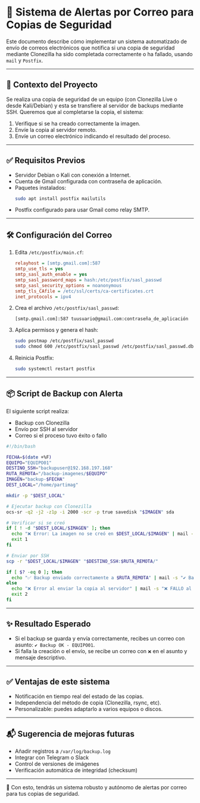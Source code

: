 # 📧 Sistema de Alertas por Correo para Copias de Seguridad

Este documento describe cómo implementar un sistema automatizado de envío de correos electrónicos que notifica si una copia de seguridad mediante Clonezilla ha sido completada correctamente o ha fallado, usando `mail` y `Postfix`.

---

## 🧩 Contexto del Proyecto

Se realiza una copia de seguridad de un equipo (con Clonezilla Live o desde Kali/Debian) y esta se transfiere al servidor de backups mediante SSH. Queremos que al completarse la copia, el sistema:

1. Verifique si se ha creado correctamente la imagen.
2. Envíe la copia al servidor remoto.
3. Envíe un correo electrónico indicando el resultado del proceso.

---

## ✅ Requisitos Previos

- Servidor Debian o Kali con conexión a Internet.
- Cuenta de Gmail configurada con contraseña de aplicación.
- Paquetes instalados:
  ```bash
  sudo apt install postfix mailutils
  ```
- Postfix configurado para usar Gmail como relay SMTP.

---

## 🛠️ Configuración del Correo

1. Edita `/etc/postfix/main.cf`:
    ```ini
    relayhost = [smtp.gmail.com]:587
    smtp_use_tls = yes
    smtp_sasl_auth_enable = yes
    smtp_sasl_password_maps = hash:/etc/postfix/sasl_passwd
    smtp_sasl_security_options = noanonymous
    smtp_tls_CAfile = /etc/ssl/certs/ca-certificates.crt
    inet_protocols = ipv4
    ```

2. Crea el archivo `/etc/postfix/sasl_passwd`:
    ```
    [smtp.gmail.com]:587 tuusuario@gmail.com:contraseña_de_aplicación
    ```

3. Aplica permisos y genera el hash:
    ```bash
    sudo postmap /etc/postfix/sasl_passwd
    sudo chmod 600 /etc/postfix/sasl_passwd /etc/postfix/sasl_passwd.db
    ```

4. Reinicia Postfix:
    ```bash
    sudo systemctl restart postfix
    ```

---

## 📦 Script de Backup con Alerta

El siguiente script realiza:

- Backup con Clonezilla
- Envío por SSH al servidor
- Correo si el proceso tuvo éxito o fallo

```bash
#!/bin/bash

FECHA=$(date +%F)
EQUIPO="EQUIPO01"
DESTINO_SSH="backupuser@192.168.197.168"
RUTA_REMOTA="/backup-imagenes/$EQUIPO"
IMAGEN="backup-$FECHA"
DEST_LOCAL="/home/partimag"

mkdir -p "$DEST_LOCAL"

# Ejecutar backup con Clonezilla
ocs-sr -q2 -j2 -z1p -i 2000 -scr -p true savedisk "$IMAGEN" sda

# Verificar si se creó
if [ ! -d "$DEST_LOCAL/$IMAGEN" ]; then
  echo "❌ Error: La imagen no se creó en $DEST_LOCAL/$IMAGEN" | mail -s "❌ Backup FALLIDO - $EQUIPO" -r pctweaksoptimization@gmail.com pctweaksoptimization@gmail.com
  exit 1
fi

# Enviar por SSH
scp -r "$DEST_LOCAL/$IMAGEN" "$DESTINO_SSH:$RUTA_REMOTA/"

if [ $? -eq 0 ]; then
  echo "✅ Backup enviado correctamente a $RUTA_REMOTA" | mail -s "✔️ Backup OK - $EQUIPO" -r pctweaksoptimization@gmail.com pctweaksoptimization@gmail.com
else
  echo "❌ Error al enviar la copia al servidor" | mail -s "❌ FALLO al subir backup - $EQUIPO" -r pctweaksoptimization@gmail.com pctweaksoptimization@gmail.com
  exit 2
fi
```

---

## ✨ Resultado Esperado

- Si el backup se guarda y envía correctamente, recibes un correo con asunto: `✔️ Backup OK - EQUIPO01`.
- Si falla la creación o el envío, se recibe un correo con `❌` en el asunto y mensaje descriptivo.

---

## ✅ Ventajas de este sistema

- Notificación en tiempo real del estado de las copias.
- Independencia del método de copia (Clonezilla, rsync, etc).
- Personalizable: puedes adaptarlo a varios equipos o discos.

---

## 📬 Sugerencia de mejoras futuras

- Añadir registros a `/var/log/backup.log`
- Integrar con Telegram o Slack
- Control de versiones de imágenes
- Verificación automática de integridad (checksum)

---

🎉 Con esto, tendrás un sistema robusto y autónomo de alertas por correo para tus copias de seguridad.
